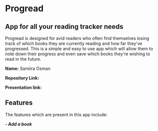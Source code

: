 # Progread
## App for all your reading tracker needs
Progread is designed for avid readers who often find themselves losing track of which books they are currently reading and how far they've progressed. This is a simple and easy to use app which will allow them to note down their progress and even save which books they're wishing to read in the future. 

**Name:** Samiira Osman

**Repository Link:**

**Presentation link:**

## Features

The features which are present in this app include: 

_**- Add a book**_

